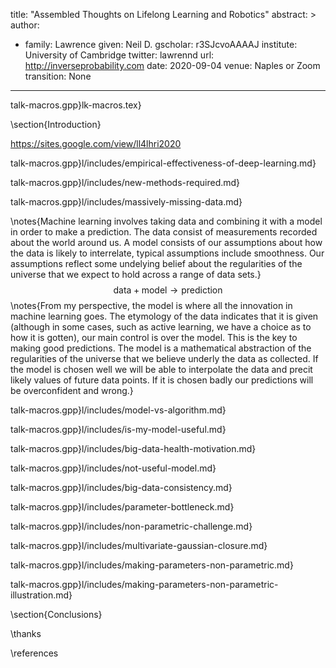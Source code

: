 title: "Assembled Thoughts on Lifelong Learning and Robotics"
abstract: >
author:
- family: Lawrence
  given: Neil D.
  gscholar: r3SJcvoAAAAJ
  institute: University of Cambridge
  twitter: lawrennd
  url: http://inverseprobability.com
date: 2020-09-04
venue: Naples or Zoom
transition: None
---

talk-macros.gpp}lk-macros.tex}

\section{Introduction}

https://sites.google.com/view/ll4lhri2020

talk-macros.gpp}l/includes/empirical-effectiveness-of-deep-learning.md}

talk-macros.gpp}l/includes/new-methods-required.md}

talk-macros.gpp}l/includes/massively-missing-data.md}

\notes{Machine learning involves taking data and combining it with a model in
order to make a prediction. The data consist of measurements recorded
about the world around us. A model consists of our assumptions about how
the data is likely to interrelate, typical assumptions include
smoothness. Our assumptions reflect some undelying belief about the
regularities of the universe that we expect to hold across a range of
data sets.}
$$
\text{data} + \text{model} \rightarrow \text{prediction}
$$
\notes{From my perspective, the model is where all the innovation in machine
learning goes. The etymology of the data indicates that it is given
(although in some cases, such as active learning, we have a choice as to
how it is gotten), our main control is over the model. This is the key
to making good predictions. The model is a mathematical abstraction of
the regularities of the universe that we believe underly the data as
collected. If the model is chosen well we will be able to interpolate
the data and precit likely values of future data points. If it is chosen
badly our predictions will be overconfident and wrong.}

talk-macros.gpp}l/includes/model-vs-algorithm.md}

talk-macros.gpp}l/includes/is-my-model-useful.md}

talk-macros.gpp}l/includes/big-data-health-motivation.md}

talk-macros.gpp}l/includes/not-useful-model.md}

talk-macros.gpp}l/includes/big-data-consistency.md}

talk-macros.gpp}l/includes/parameter-bottleneck.md}

talk-macros.gpp}l/includes/non-parametric-challenge.md}

talk-macros.gpp}l/includes/multivariate-gaussian-closure.md}

talk-macros.gpp}l/includes/making-parameters-non-parametric.md}

talk-macros.gpp}l/includes/making-parameters-non-parametric-illustration.md}

\section{Conclusions}

\thanks

\references
